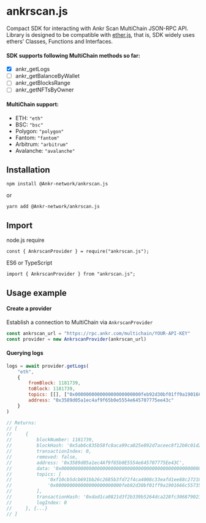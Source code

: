 # ankrscan.js
Compact SDK for interacting with Ankr Scan MultiChain JSON-RPC API.
Library is designed to be compatible with [ether.js](https://github.com/ethers-io/ethers.js),
that is, SDK widely uses ethers' Classes, Functions and Interfaces.

#### SDK supports following MultiChain methods so far:

- [x] ankr_getLogs
- [ ] ankr_getBalanceByWallet
- [ ] ankr_getBlocksRange
- [ ] ankr_getNFTsByOwner

#### MultiChain support:
- ETH: `"eth"`
- BSC: `"bsc"`
- Polygon: `"polygon"`
- Fantom: `"fantom"`
- Arbitrum: `"arbitrum"`
- Avalanche: `"avalanche"`

## Installation
```shell
npm install @Ankr-network/ankrscan.js
```
or
```shell
yarn add @Ankr-network/ankrscan.js
```

## Import
node.js require
```shell
const { AnkrscanProvider } = require("ankrscan.js");
```
ES6 or TypeScript
```shell
import { AnkrscanProvider } from "ankrscan.js";
```

## Usage example

#### Create a provider
Establish a connection to MultiChain via `AnkrscanProvider`
```javascript
const ankrscan_url = "https://rpc.ankr.com/multichain/YOUR-API-KEY"
const provider = new AnkrscanProvider(ankrscan_url)
```

#### Querying logs
```javascript
logs = await provider.getLogs(
    "eth",
    {
        fromBlock: 1181739,
        toBlock: 1181739,
        topics: [[], ["0x000000000000000000000000feb92d30bf01ff9a1901666c5573532bfa07eeec"]],
        address: "0x3589d05a1ec4af9f65b0e5554e645707775ee43c"
    }
)

// Returns:
// [
//     {
//         blockNumber: 1181739,
//         blockHash: '0x5ab6c835b58fc8aca99ca025e892d7aceec8f12b0c01d2bf194ee2b01b3d08ab',
//         transactionIndex: 0,
//         removed: false,
//         address: '0x3589d05a1ec4Af9f65b0E5554e645707775Ee43C',
//         data: '0x000000000000000000000000000000000000000000000000000000000000794d0000000000000000000000000000000000000000000000000000000000000000',
//         topics: [
//             '0xf10cb5dcb691bb26c2685b3fd72f4ca4008c33eafd1ee88c27210ef1db722459',
//             '0x000000000000000000000000feb92d30bf01ff9a1901666c5573532bfa07eeec'
//         ],
//         transactionHash: '0xdad1ca0821d3f2b339b5264dca228fc3068790235f3654e1860834a5eda0b5c8',
//         logIndex: 0
//     }, {...}
// ]

```
